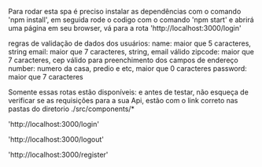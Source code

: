 Para rodar esta spa é preciso instalar as dependências com o comando 'npm install', em seguida rode o codigo
com o comando 'npm start' e abrirá uma página em seu browser, vá para a rota 'http://localhost:3000/login'

regras de validação de dados dos usuários: 
name: maior que 5 caracteres, string
email: maior que 7 caracteres, string, email válido
zipcode:  maior que 7 caracteres, cep válido para preenchimento dos campos de endereço
number: numero da casa, predio e etc, maior que 0 caracteres
password: maior que 7 caracteres


Somente essas rotas estão disponíveis:
e antes de testar, não esqueça de verificar se as requisições para a sua Api, estão com o link correto
nas pastas do diretorio ./src/components/*

'http://localhost:3000/login'

'http://localhost:3000/logout'

'http://localhost:3000/register'